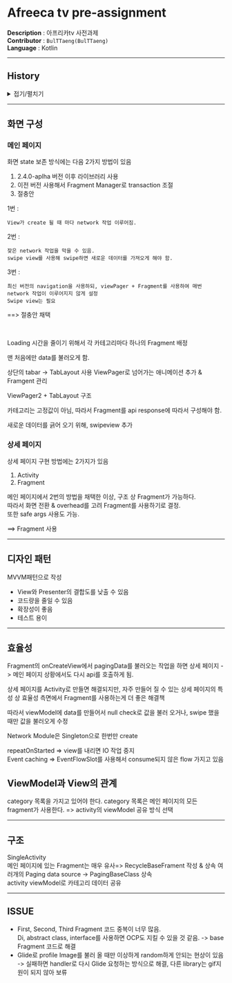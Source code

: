 # Afreeca tv pre-assignment

**Description** : 아프리카tv 사전과제  
**Contributor** : `BulTTaeng(BulTTaeng)`  
**Language** : Kotlin   

---  

## History

<details>
<summary>접기/펼치기</summary><br>  

`2023-01-04`  
- init
- Api 호출 부, data class 구현

`2023-01-05`  
- view 구조 설정
- dynamic하게 category 호출
- EventFlow 추가
- repeatOnLifeCycle 추가 
- 방송 데이터 가져오기
- 방송 데이터 view적용z
- paging 적용
- swipe view 추가

`2023-01-06`  
- 디테일 페이지 구현
- glide error 해결

`2023-01-07`  
- recycler view item view 수정
- paging data source 분할
- paging data source들 wrap
- Fragment 코드 중복 해결
- recycler item에 carview 적용

`2023-01-08`  
- Paging end page 조절
- Paging footer 추가
- 네트워크 연결 check 추가
- Unit test 추가


</details>

---  

## 화면 구성  

### 메인 페이지  

화면 state 보존 방식에는 다음 2가지 방법이 있음

1. 2.4.0-aplha 버전 이후 라이브러리 사용
2. 이전 버전 사용해서 Fragment Manager로 transaction 조절
3. 절충안


1번 :

    View가 create 될 때 마다 network 작업 이루어짐.

2번 : 

    잦은 network 작업을 막을 수 있음.  
    swipe view를 사용해 swipe하면 새로운 데이터를 가져오게 해야 함.
    

3번 : 

    최신 버전의 navigation을 사용하되, viewPager + Fragment를 사용하여 매번 network 작업이 이루어지지 않게 설정  
    Swipe view는 필요


==> 절충안 채택

</br>

Loading 시간을 줄이기 위해서 각 카테고리마다 하나의 Fragment 배정

맨 처음에만 data를 불러오게 함.  

상단의 tabar -> TabLayout 사용
ViewPager로 넘어가는 애니메이션 추가 & Framgent 관리

ViewPager2 + TabLayout 구조  

카테고리는 고정값이 아님, 따라서 Fragment를 api response에 따라서 구성해야 함.


새로운 데이터를 긁어 오기 위해, swipeview 추가


### 상세 페이지  

상세 페이지 구현 방법에는 2가지가 있음

1. Activity
2. Fragment


메인 페이지에서 2번의 방법을 채택한 이상, 구조 상 Fragment가 가능하다.  
따라서 화면 전환 & overhead를 고려 Fragment를 사용하기로 결정.  
또한 safe args 사용도 가능.  

==> Fragment 사용

---  

## 디자인 패턴   

MVVM패턴으로 작성 

- View와 Presenter의 결합도를 낮출 수 있음
- 코드량을 줄일 수 있음
- 확장성이 좋음
- 테스트 용이

---

## 효율성   

Fragment의 onCreateView에서 pagingData를 불러오는 작업을 하면 상세 페이지 -> 메인 페이지 상황에서도 다시 api를 호출하게 됨.  

상세 페이지를 Activity로 만들면 해결되지만, 자주 만들어 질 수 있는 상세 페이지의 특성 상 효율성 측면에서 Fragment를 사용하는게 더 좋은 해결책  

따라서 viewModel에 data를 만들어서 null check로 값을 불러 오거나, swipe 했을 때만 값을 불러오게 수정  

Network Module은 Singleton으로 한번만 create  

repeatOnStarted => view를 내리면 IO 작업 중지  
Event caching => EventFlowSlot를 사용해서 consume되지 않은 flow 가지고 있음

## ViewModel과 View의 관계   

category 목록을 가지고 있어야 한다.
category 목록은 메인 페이지의 모든 fragment가 사용한다.
=> activity의 viewModel 공유 방식 선택

---

## 구조  

SingleActivity  
메인 페이지에 있는 Fragment는 매우 유사=> RecycleBaseFrament 작성 & 상속
여러개의 Paging data source  -> PagingBaseClass 상속  
activity viewModel로 카테고리 데이터 공유

---

## ISSUE
- First, Second, Third Fragment 코드 중복이 너무 많음.  
Di, abstract class, interface를 사용하면 OCP도 지킬 수 있을 것 같음. -> base Fragment 코드로 해결
- Glide로 profile Image를 불러 올 때만 이상하게 random하게 안되는 현상이 있음 -> 실패하면 handler로 다시 Glide 요청하는 방식으로 해결, 다른 library는 gif지원이 되지 않아 보류